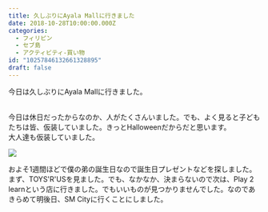 ```yaml
---
title: 久しぶりにAyala Mallに行きました
date: 2018-10-28T10:00:00.000Z
categories:
  - フィリピン
  - セブ島
  - アクティビティ-買い物
id: "10257846132661328895"
draft: false
---
```

<p>今日は久しぶりにAyala Mallに行きました。</p>
<p><br />今日は休日だったからなのか、人がたくさんいました。でも、よく見ると子どもたちは皆、仮装していました。きっとHalloweenだからだと思います。<br />大人達も仮装していました。</p>
<p><img class="magnifiable" src="https://lh3.googleusercontent.com/-sM3q9IMXdI0/W9Z4L4MExoI/AAAAAAAAKuM/1VBBw3nbk_sPQsNPPRQrsnpMeoaplDGwACE0YBhgL/s1024/IMG_20181028_143713.jpg" /></p>
<p>およそ1週間ほどで僕の弟の誕生日なので誕生日プレゼントなどを探しました。まず、TOYS'R'USを見ました。でも、なかなか、決まらないので次は、Play 2 learnという店に行きました。でもいいものが見つかりませんでした。なのであきらめて明後日、SM Cityに行くことにしました。</p>
